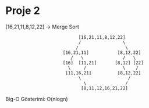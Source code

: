 # Proje 2

[16,21,11,8,12,22] -> Merge Sort

                                [16,21,11,8,12,22]
                                /                \
                               /                  \
                          [16,21,11]           [8,12,22]
                             /   \               /   \
                          [16]  [11,21]       [8,12] [22]
                            \     /              \    /
                           [11,16,21]          [8,12,22]
                                \                  /
                                  \               /
                                 [8,11,12,16,21,22]
                                 
                                 
Big-O Gösterimi: O(nlogn)                             
